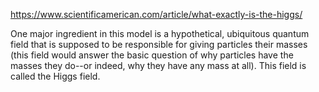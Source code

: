 https://www.scientificamerican.com/article/what-exactly-is-the-higgs/

One major ingredient in this model is a hypothetical, ubiquitous quantum field that is supposed to be responsible for giving particles their masses (this field would answer the basic question of why particles have the masses they do--or indeed, why they have any mass at all). This field is called the Higgs field.
